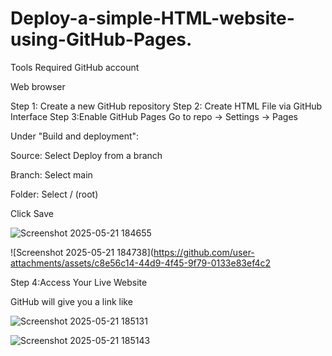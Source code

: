 # Deploy-a-simple-HTML-website-using-GitHub-Pages.

Tools Required
 GitHub account

 Web browser

 Step 1: Create a new GitHub repository
 Step 2: Create HTML File via GitHub Interface
 Step 3:Enable GitHub Pages
   Go to repo → Settings → Pages

   Under "Build and deployment":

   Source: Select Deploy from a branch

   Branch: Select main

   Folder: Select / (root)

   Click Save
   
   ![Screenshot 2025-05-21 184655](https://github.com/user-attachments/assets/31810996-232d-4fdf-8a8d-2e8087bdb371)

   ![Screenshot 2025-05-21 184738](https://github.com/user-attachments/assets/c8e56c14-44d9-4f45-9f79-0133e83ef4c2



Step 4:Access Your Live Website

 GitHub will give you a link like
 
  ![Screenshot 2025-05-21 185131](https://github.com/user-attachments/assets/2ae2c7bc-221e-4beb-843e-13010cfe47c7)
  
  ![Screenshot 2025-05-21 185143](https://github.com/user-attachments/assets/d5d8d6f9-b610-44a7-b64a-c83c517a16ee)
